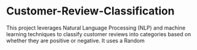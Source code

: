 # Customer-Review-Classification
 This project leverages Natural Language Processing (NLP) and machine learning techniques to classify customer reviews into categories based on whether they are positive or negative. It uses a Random 
